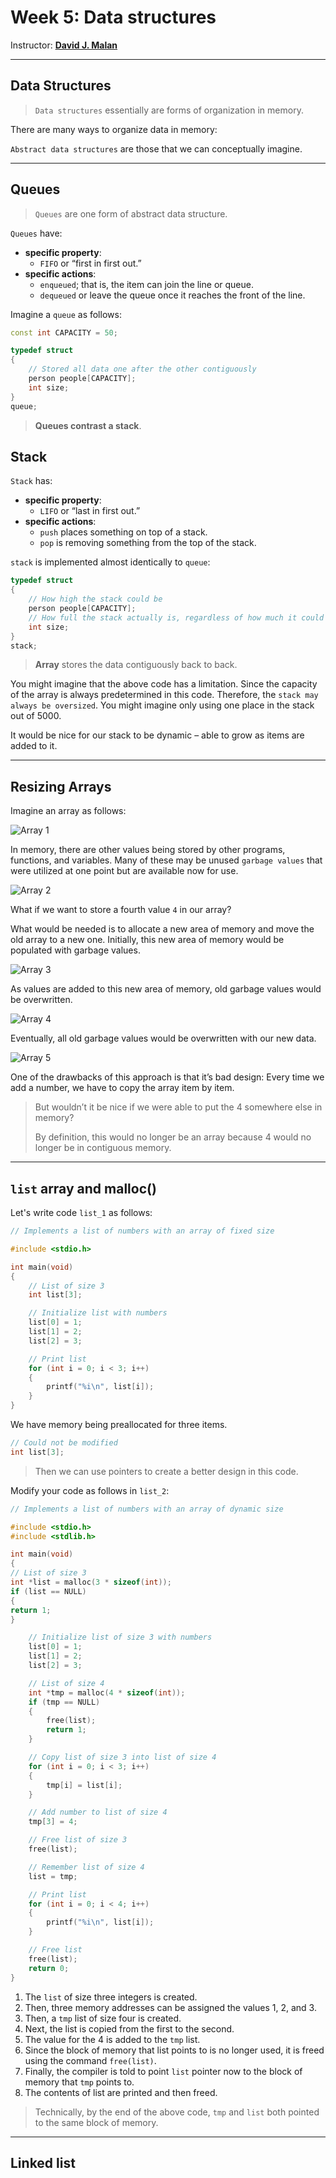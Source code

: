 # Week 5: Data structures

Instructor: **[David J. Malan](https://github.com/dmalan)**

---

## Data Structures

> `Data structures` essentially are forms of organization in memory.

There are many ways to organize data in memory:

`Abstract data structures` are those that we can conceptually imagine.

---

## Queues

> `Queues` are one form of abstract data structure.

`Queues` have:
- **specific property**:
  - `FIFO` or “first in first out.”
- **specific actions**:
  - `enqueued`; that is, the item can join the line or queue.
  - `dequeued` or leave the queue once it reaches the front of the line.

Imagine a `queue` as follows:
```c++
const int CAPACITY = 50;

typedef struct
{
    // Stored all data one after the other contiguously
    person people[CAPACITY];
    int size;
}
queue;
```

>**Queues contrast a stack**.

## Stack

`Stack` has:
- **specific property**:
  - `LIFO` or “last in first out.”
- **specific actions**:
  - `push` places something on top of a stack.
  - `pop` is removing something from the top of the stack.

`stack` is implemented almost identically to `queue`:
```c++
typedef struct
{
    // How high the stack could be
    person people[CAPACITY];
    // How full the stack actually is, regardless of how much it could hold
    int size;
}
stack;
```

> **Array** stores the data contiguously back to back.

You might imagine that the above code has a limitation. Since the capacity of the array is always predetermined
in this code. Therefore, the `stack may always be oversized`. You might imagine only using one place in the
stack out of 5000.

It would be nice for our stack to be dynamic – able to grow as items are added to it.

---

## Resizing Arrays

Imagine an array as follows:

<img src="img/01.png" alt="Array 1">

In memory, there are other values being stored by other programs, functions, and variables.
Many of these may be unused `garbage values` that were utilized at one point but are available now for use.

<img src="img/02.png" alt="Array 2">

What if we want to store a fourth value `4` in our array?

What would be needed is to allocate a new area of memory and move the old array to a new one.
Initially, this new area of memory would be populated with garbage values.

<img src="img/03.png" alt="Array 3">

As values are added to this new area of memory, old garbage values would be overwritten.

<img src="img/04.png" alt="Array 4">

Eventually, all old garbage values would be overwritten with our new data.

<img src="img/05.png" alt="Array 5">

One of the drawbacks of this approach is that it’s bad design: Every time we add a number,
we have to copy the array item by item.

> But wouldn’t it be nice if we were able to put the 4 somewhere else in memory?
>
> By definition, this would no longer be an array because 4 would no longer be in contiguous memory.

---

## `list` array and malloc()

Let's write code `list_1` as follows:

```c++
// Implements a list of numbers with an array of fixed size

#include <stdio.h>

int main(void)
{
    // List of size 3
    int list[3];

    // Initialize list with numbers
    list[0] = 1;
    list[1] = 2;
    list[2] = 3;

    // Print list
    for (int i = 0; i < 3; i++)
    {
        printf("%i\n", list[i]);
    }
}
```

We have memory being preallocated for three items.

```c++
// Could not be modified
int list[3];
```

> Then we can use pointers to create a better design in this code.

Modify your code as follows in `list_2`:

```c++
// Implements a list of numbers with an array of dynamic size

#include <stdio.h>
#include <stdlib.h>

int main(void)
{
// List of size 3
int *list = malloc(3 * sizeof(int));
if (list == NULL)
{
return 1;
}

    // Initialize list of size 3 with numbers
    list[0] = 1;
    list[1] = 2;
    list[2] = 3;

    // List of size 4
    int *tmp = malloc(4 * sizeof(int));
    if (tmp == NULL)
    {
        free(list);
        return 1;
    }

    // Copy list of size 3 into list of size 4
    for (int i = 0; i < 3; i++)
    {
        tmp[i] = list[i];
    }

    // Add number to list of size 4
    tmp[3] = 4;

    // Free list of size 3
    free(list);

    // Remember list of size 4
    list = tmp;

    // Print list
    for (int i = 0; i < 4; i++)
    {
        printf("%i\n", list[i]);
    }

    // Free list
    free(list);
    return 0;
}
```

1. The `list` of size three integers is created.
2. Then, three memory addresses can be assigned the values 1, 2, and 3.
3. Then, a `tmp` list of size four is created.
4. Next, the list is copied from the first to the second.
5. The value for the 4 is added to the `tmp` list.
6. Since the block of memory that list points to is no longer used, it is freed using the command `free(list)`.
7. Finally, the compiler is told to point `list` pointer now to the block of memory that `tmp` points to.
8. The contents of list are printed and then freed.

> Technically, by the end of the above code, `tmp` and `list` both pointed to the same block of memory.

---

## Linked list